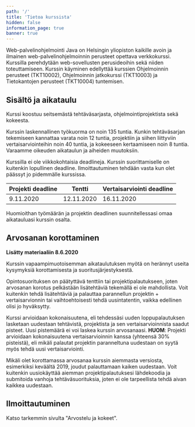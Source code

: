 ```yaml
---
path: '/'
title: 'Tietoa kurssista'
hidden: false
information_page: true
banner: true
---
```


Web-palvelinohjelmointi Java on Helsingin yliopiston kaikille avoin ja
ilmainen web-palvelinohjelmoinnin perusteet opettava verkkokurssi.
Kurssilla perehdytään web-sovellusten perusideoihin sekä niiden
toteuttamiseen. Kurssin käyminen edellyttää kurssien Ohjelmoinnin
perusteet (TKT10002), Ohjelmoinnin jatkokurssi (TKT10003) ja
Tietokantojen perusteet (TKT10004) tuntemisen.

## Sisältö ja aikataulu ##

Kurssi koostuu seitsemästä tehtäväsarjasta, ohjelmointiprojektista sekä kokeesta.

Kurssin laskennallinen työkuorma on noin 135 tuntia. Kunkin tehtäväsarjan tekemiseen kannattaa varata noin 12 tuntia, projektiin ja siihen liittyviin vertaisarviointeihin noin 40 tuntia, ja kokeeseen kertaamiseen noin 8 tuntia. Varaamme oikeuden aikataulun ja aiheiden muutoksiin.

Kurssilla ei ole viikkokohtaisia deadlineja. Kurssin suorittamiselle on kuitenkin lopullinen deadline. Ilmoittautuminen tehdään vasta kun olet päässyt jo pidemmälle kurssissa.

| Projekti deadline | Tentti | Vertaisarviointi deadline |
|---|---|---|
| 9.11.2020 | 12.11.2020 | 16.11.2020 |

Huomioithan työmäärän ja projektin deadlinen suunnitellessasi omaa aikatauluasi kurssin osalta.

## Arvosanan korottaminen ##

**Lisätty materiaaliin 8.6.2020**

Kurssin vapaampimuotoisemman aikataulutuksen myötä on herännyt useita kysymyksiä korottamisesta ja suoritusjärjestyksestä.

Opintosuorituksen on päätyttävä tenttiin tai projektipalautukseen, joten arvosanan korotus pelkästään lisätehtäviä tekemällä ei ole mahdollista. Voit kuitenkin tehdä lisätehtäviä ja palauttaa parannellun projektin + vertaisarvionnin tai vaihtoehtoisesti tehdä uusintatentin, vaikka edellinen olisi jo hyväksytty. 

Kurssi arvioidaan kokonaisuutena, eli tehdessäsi uuden loppupalautuksen lasketaan uudestaan tehtävistä, projektista ja sen vertaisarvioinnista saadut pisteet. Uusi pistemäärä ei voi laskea kurssin arvosanaasi. **HUOM**: Projekti arvioidaan kokonaisuutena vertaisarvioinnin kanssa (yhteensä 30% pisteistä), eli mikäli palautat projektin paranneltuna uudestaan on syytä myös tehdä uusi vertaisarviointi.

Mikäli olet korottamassa arvosanaa kurssin aiemmasta versiosta, esimerkiksi keväältä 2019, joudut palauttamaan kaiken uudestaan. Voit kuitenkin uusiokäyttää aiemman projektipalautuksesi lähdekoodia ja submitoida vanhoja tehtäväsuorituksia, joten ei ole tarpeellista tehdä aivan kaikkea uudestaan.

## Ilmoittautuminen ##
Katso tarkemmin sivulta "Arvostelu ja kokeet".
